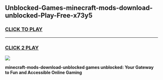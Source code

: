 
## Unblocked-Games-minecraft-mods-download-unblocked-Play-Free-x73y5
<h3>
<a href="https://premium76.site?title=minecraft-mods-download-unblocked&ref=18A1">CLICK TO PLAY</a></h3>
<hr>

<h3>
<a href="https://premium76.site?title=minecraft-mods-download-unblocked&ref=18A1">CLICK 2 PLAY</a>
  
</h3>

<a href="https://premium76.site?title=minecraft-mods-download-unblocked&ref=18A1"><img src="https://clearcache.store/games.png"></a>


**minecraft-mods-download-unblocked games unblocked: Your Gateway to Fun and Accessible Online Gaming**
